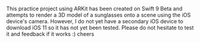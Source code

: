 This practice project using ARKit has been created on Swift 9 Beta and attempts to render a 3D model of a sunglasses onto a scene using the iOS device's camera.  However, I do not yet have a secondary iOS device to download iOS 11 so it has not yet been tested.  Please do not hesitate to test it and feedback if it works :)  cheers
